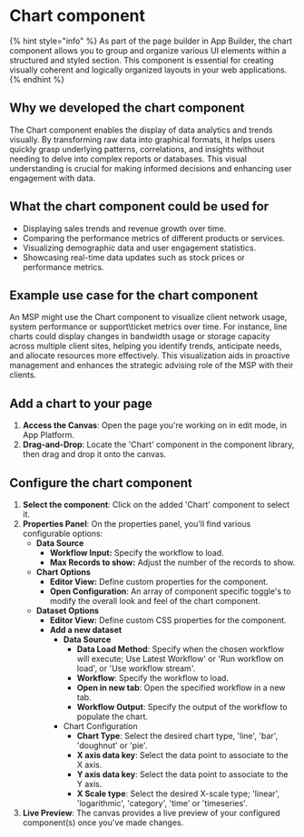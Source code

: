 # Chart component

{% hint style="info" %}
As part of the page builder in App Builder, the chart component allows you to group and organize various UI elements within a structured and styled section. This component is essential for creating visually coherent and logically organized layouts in your web applications.
{% endhint %}

## Why we developed the chart component

The Chart component enables the display of data analytics and trends visually. By transforming raw data into graphical formats, it helps users quickly grasp underlying patterns, correlations, and insights without needing to delve into complex reports or databases. This visual understanding is crucial for making informed decisions and enhancing user engagement with data.

## What the chart component could be used for

* Displaying sales trends and revenue growth over time.
* Comparing the performance metrics of different products or services.
* Visualizing demographic data and user engagement statistics.
* Showcasing real-time data updates such as stock prices or performance metrics.

## **Example use case for the chart component**

An MSP might use the Chart component to visualize client network usage, system performance or support\ticket metrics over time. For instance, line charts could display changes in bandwidth usage or storage capacity across multiple client sites, helping you identify trends, anticipate needs, and allocate resources more effectively. This visualization aids in proactive management and enhances the strategic advising role of the MSP with their clients.

## Add a chart to your page

1. **Access the Canvas**: Open the page you're working on in edit mode, in App Platform.
2. **Drag-and-Drop**: Locate the 'Chart' component in the component library, then drag and drop it onto the canvas.

## Configure the chart component

1. **Select the component**: Click on the added 'Chart' component to select it.
2. **Properties Panel**: On the properties panel, you'll find various configurable options:
   * **Data Source**
     * **Workflow Input:** Specify the workflow to load.
     * **Max Records to show:** Adjust the number of the records to show.
   * **Chart Options**
     * **Editor View:** Define custom properties for the component.&#x20;
     * **Open Configuration**: An array of component specific toggle's to modify the overall look and feel of the chart component.
   * **Dataset Options**
     * **Editor View:** Define custom CSS properties for the component.&#x20;
     * **Add a new dataset**
       * **Data Source**
         * **Data Load Method**: Specify when the chosen workflow will execute; Use Latest Workflow' or 'Run workflow on load', or 'Use workflow stream'.&#x20;
         * **Workflow**: Specify the workflow to load.
         * **Open in new tab**: Open the specified workflow in a new tab.
         * **Workflow Output**: Specify the output of the workflow to populate the chart.
       * Chart Configuration
         * **Chart Type**: Select the desired chart type, 'line', 'bar', 'doughnut' or 'pie'.&#x20;
         * **X axis data key**: Select the data point to associate to the X axis.
         * **Y axis data key**: Select the data point to associate to the Y axis.
         * **X Scale type**: Select the desired X-scale type; 'linear', 'logarithmic', 'category', 'time' or 'timeseries'.
3. **Live Preview**: The canvas provides a live preview of your configured component(s) once you've made changes.
